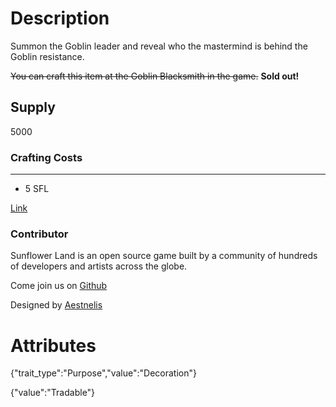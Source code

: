 # Description

Summon the Goblin leader and reveal who the mastermind is behind the Goblin resistance.

~~You can craft this item at the Goblin Blacksmith in the game.~~ **Sold out!**

## Supply

5000

### Crafting Costs

---

- 5 SFL

[Link](https://docs.sunflower-land.com/player-guides/rare-and-limited-items#decorations)

### Contributor

Sunflower Land is an open source game built by a community of hundreds of developers and artists across the globe.

Come join us on [Github](https://github.com/sunflower-land/sunflower-land)

Designed by [Aestnelis](https://twitter.com/containsapathy)

# Attributes

{"trait_type":"Purpose","value":"Decoration"}

{"value":"Tradable"}
